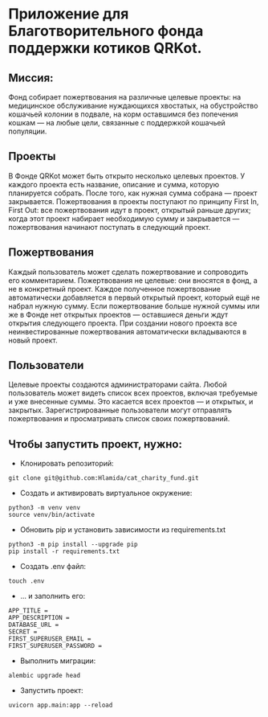 # Приложение для Благотворительного фонда поддержки котиков QRKot. 

## Миссия:
Фонд собирает пожертвования на различные целевые проекты: на медицинское обслуживание нуждающихся хвостатых, на обустройство кошачьей колонии в подвале, на корм оставшимся без попечения кошкам — на любые цели, связанные с поддержкой кошачьей популяции.

## Проекты
В Фонде QRKot может быть открыто несколько целевых проектов. У каждого проекта есть название, описание и сумма, которую планируется собрать. После того, как нужная сумма собрана — проект закрывается.
Пожертвования в проекты поступают по принципу First In, First Out: все пожертвования идут в проект, открытый раньше других; когда этот проект набирает необходимую сумму и закрывается — пожертвования начинают поступать в следующий проект.

## Пожертвования
Каждый пользователь может сделать пожертвование и сопроводить его комментарием. Пожертвования не целевые: они вносятся в фонд, а не в конкретный проект. Каждое полученное пожертвование автоматически добавляется в первый открытый проект, который ещё не набрал нужную сумму. Если пожертвование больше нужной суммы или же в Фонде нет открытых проектов — оставшиеся деньги ждут открытия следующего проекта. При создании нового проекта все неинвестированные пожертвования автоматически вкладываются в новый проект.

## Пользователи
Целевые проекты создаются администраторами сайта. 
Любой пользователь может видеть список всех проектов, включая требуемые и уже внесенные суммы. Это касается всех проектов — и открытых, и закрытых.
Зарегистрированные пользователи могут отправлять пожертвования и просматривать список своих пожертвований.


## Чтобы запустить проект, нужно:
- Клонировать репозиторий:
```
git clone git@github.com:Hlamida/cat_charity_fund.git
```
- Создать и активировать виртуальное окружение:
```
python3 -m venv venv
source venv/bin/activate
```
- Обновить pip и установить зависимости из requirements.txt
```
python3 -m pip install --upgrade pip
pip install -r requirements.txt
```
- Создать .env файл:
```
touch .env
```
- ... и заполнить его:
```
APP_TITLE = 
APP_DESCRIPTION = 
DATABASE_URL = 
SECRET =
FIRST_SUPERUSER_EMAIL =
FIRST_SUPERUSER_PASSWORD =
```
- Выполнить миграции:
```
alembic upgrade head
```
- Запустить проект:
```
uvicorn app.main:app --reload
```
